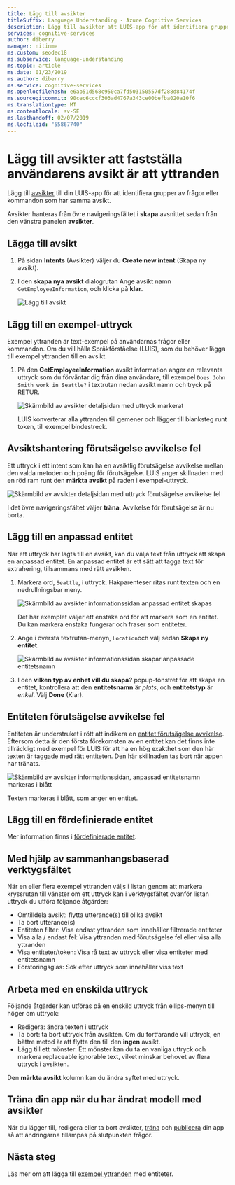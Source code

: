 ```yaml
---
title: Lägg till avsikter
titleSuffix: Language Understanding - Azure Cognitive Services
description: Lägg till avsikter att LUIS-app för att identifiera grupper av frågor eller kommandon som har samma avsikt.
services: cognitive-services
author: diberry
manager: nitinme
ms.custom: seodec18
ms.subservice: language-understanding
ms.topic: article
ms.date: 01/23/2019
ms.author: diberry
ms.service: cognitive-services
ms.openlocfilehash: e6ab51d568c950ca7fd503150557df288d84174f
ms.sourcegitcommit: 90cec6cccf303ad4767a343ce00befba020a10f6
ms.translationtype: MT
ms.contentlocale: sv-SE
ms.lasthandoff: 02/07/2019
ms.locfileid: "55867740"
---
```

# <a name="add-intents-to-determine-user-intention-of-utterances"></a>Lägg till avsikter att fastställa användarens avsikt är att yttranden

Lägg till [avsikter](luis-concept-intent.md) till din LUIS-app för att identifiera grupper av frågor eller kommandon som har samma avsikt. 

Avsikter hanteras från övre navigeringsfältet i **skapa** avsnittet sedan från den vänstra panelen **avsikter**. 

## <a name="add-intent"></a>Lägga till avsikt

1. På sidan **Intents** (Avsikter) väljer du **Create new intent** (Skapa ny avsikt).

1. I den **skapa nya avsikt** dialogrutan Ange avsikt namn `GetEmployeeInformation`, och klicka på **klar**.

    ![Lägg till avsikt](./media/luis-how-to-add-intents/Addintent-dialogbox.png)

## <a name="add-an-example-utterance"></a>Lägg till en exempel-uttryck

Exempel yttranden är text-exempel på användarnas frågor eller kommandon. Om du vill hålla Språkförståelse (LUIS), som du behöver lägga till exempel yttranden till en avsikt.

1. På den **GetEmployeeInformation** avsikt information anger en relevanta uttryck som du förväntar dig från dina användare, till exempel `Does John Smith work in Seattle?` i textrutan nedan avsikt namn och tryck på RETUR.
 
    ![Skärmbild av avsikter detaljsidan med uttryck markerat](./media/luis-how-to-add-intents/add-new-utterance-to-intent.png) 

    LUIS konverterar alla yttranden till gemener och lägger till blanksteg runt token, till exempel bindestreck.

## <a name="intent-prediction-discrepancy-errors"></a>Avsiktshantering förutsägelse avvikelse fel 

Ett uttryck i ett intent som kan ha en avsiktlig förutsägelse avvikelse mellan den valda metoden och poäng för förutsägelse. LUIS anger skillnaden med en röd ram runt den **märkta avsikt** på raden i exempel-uttryck. 

![Skärmbild av avsikter detaljsidan med uttryck förutsägelse avvikelse fel](./media/luis-how-to-add-intents/prediction-discrepancy-intent.png) 

I det övre navigeringsfältet väljer **träna**. Avvikelse för förutsägelse är nu borta.

## <a name="add-a-custom-entity"></a>Lägg till en anpassad entitet

När ett uttryck har lagts till en avsikt, kan du välja text från uttryck att skapa en anpassad entitet. En anpassad entitet är ett sätt att tagga text för extrahering, tillsammans med rätt avsikten. 

1. Markera ord, `Seattle`, i uttryck. Hakparenteser ritas runt texten och en nedrullningsbar meny. 

    ![Skärmbild av avsikter informationssidan anpassad entitet skapas](./media/luis-how-to-add-intents/create-custom-entity.png) 

    Det här exemplet väljer ett enstaka ord för att markera som en entitet. Du kan markera enstaka fungerar och fraser som entiteter.

1. Ange i översta textrutan-menyn, `Location`och välj sedan **Skapa ny entitet**. 

    ![Skärmbild av avsikter informationssidan skapar anpassade entitetsnamn](./media/luis-how-to-add-intents/create-custom-entity-name.png) 

1. I den **vilken typ av enhet vill du skapa?** popup-fönstret för att skapa en entitet, kontrollera att den **entitetsnamn** är _plats_, och **entitetstyp**  är _enkel_. Välj **Done** (Klar).

## <a name="entity-prediction-discrepancy-errors"></a>Entiteten förutsägelse avvikelse fel 

Entiteten är understruket i rött att indikera en [entitet förutsägelse avvikelse](luis-how-to-add-example-utterances.md#entity-status-predictions). Eftersom detta är den första förekomsten av en entitet kan det finns inte tillräckligt med exempel för LUIS för att ha en hög exakthet som den här texten är taggade med rätt entiteten. Den här skillnaden tas bort när appen har tränats. 

![Skärmbild av avsikter informationssidan, anpassad entitetsnamn markeras i blått](./media/luis-how-to-add-intents/create-custom-entity-name-blue-highlight.png) 

Texten markeras i blått, som anger en entitet.  

## <a name="add-a-prebuilt-entity"></a>Lägg till en fördefinierade entitet

Mer information finns i [fördefinierade entitet](luis-how-to-add-entities.md#add-prebuilt-entity).

## <a name="using-the-contextual-toolbar"></a>Med hjälp av sammanhangsbaserad verktygsfältet

När en eller flera exempel yttranden väljs i listan genom att markera kryssrutan till vänster om ett uttryck kan i verktygsfältet ovanför listan uttryck du utföra följande åtgärder:

* Omtilldela avsikt: flytta utterance(s) till olika avsikt
* Ta bort utterance(s)
* Entiteten filter: Visa endast yttranden som innehåller filtrerade entiteter
* Visa alla / endast fel: Visa yttranden med förutsägelse fel eller visa alla yttranden
* Visa entiteter/token: Visa rå text av uttryck eller visa entiteter med entitetsnamn
* Förstoringsglas: Sök efter uttryck som innehåller viss text

## <a name="working-with-an-individual-utterance"></a>Arbeta med en enskilda uttryck

Följande åtgärder kan utföras på en enskild uttryck från ellips-menyn till höger om uttryck:

* Redigera: ändra texten i uttryck
* Ta bort: ta bort uttryck från avsikten. Om du fortfarande vill uttryck, en bättre metod är att flytta den till den **ingen** avsikt. 
* Lägg till ett mönster: Ett mönster kan du ta en vanliga uttryck och markera replaceable ignorable text, vilket minskar behovet av flera uttryck i avsikten. 

Den **märkta avsikt** kolumn kan du ändra syftet med uttryck.

## <a name="train-your-app-after-changing-model-with-intents"></a>Träna din app när du har ändrat modell med avsikter

När du lägger till, redigera eller ta bort avsikter, [träna](luis-how-to-train.md) och [publicera](luis-how-to-publish-app.md) din app så att ändringarna tillämpas på slutpunkten frågor. 

## <a name="next-steps"></a>Nästa steg

Läs mer om att lägga till [exempel yttranden](luis-how-to-add-example-utterances.md) med entiteter. 
